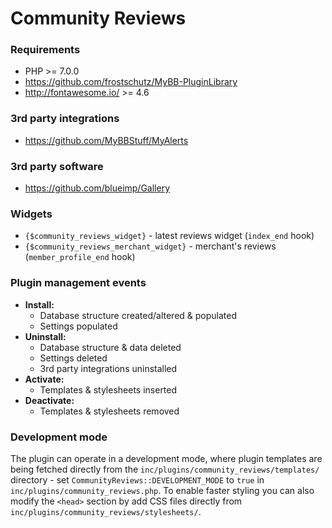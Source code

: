 # Community Reviews

### Requirements
- PHP >= 7.0.0
- https://github.com/frostschutz/MyBB-PluginLibrary
- http://fontawesome.io/ >= 4.6

### 3rd party integrations
- https://github.com/MyBBStuff/MyAlerts

### 3rd party software
- https://github.com/blueimp/Gallery

### Widgets
 - `{$community_reviews_widget}` - latest reviews widget (`index_end` hook)
 - `{$community_reviews_merchant_widget}` - merchant's reviews (`member_profile_end` hook)

### Plugin management events
- **Install:**
  - Database structure created/altered & populated
  - Settings populated
- **Uninstall:**
  - Database structure & data deleted
  - Settings deleted
  - 3rd party integrations uninstalled
- **Activate:**
  - Templates & stylesheets inserted
- **Deactivate:**
  - Templates & stylesheets removed

### Development mode
The plugin can operate in a development mode, where plugin templates are being fetched directly from the `inc/plugins/community_reviews/templates/` directory - set `CommunityReviews::DEVELOPMENT_MODE` to `true` in `inc/plugins/community_reviews.php`. To enable faster styling you can also modify the `<head>` section by add CSS files directly from `inc/plugins/community_reviews/stylesheets/`.
